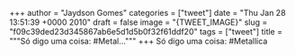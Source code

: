 
+++
author = "Jaydson Gomes"
categories = ["tweet"]
date = "Thu Jan 28 13:51:39 +0000 2010"
draft = false
image = "{TWEET_IMAGE}"
slug = "f09c39ded23d345867ab6e5d1d5b0f32f61ddf20"
tags = ["tweet"]
title = """Só digo uma coisa: #Metal..."""
+++
Só digo uma coisa: #Metallica

